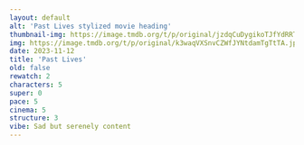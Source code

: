 ```yaml
---
layout: default
alt: 'Past Lives stylized movie heading'
thumbnail-img: https://image.tmdb.org/t/p/original/jzdqCuDygikoTJfYdRRTJp0xYsd.png
img: https://image.tmdb.org/t/p/original/k3waqVXSnvCZWfJYNtdamTgTtTA.jpg
date: 2023-11-12
title: 'Past Lives'
old: false
rewatch: 2
characters: 5
super: 0
pace: 5
cinema: 5
structure: 3
vibe: Sad but serenely content
---
```

